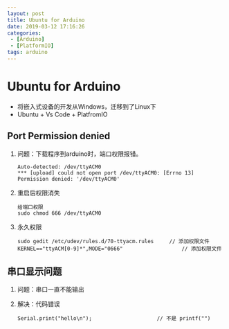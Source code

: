 ```yaml
---
layout: post
title: Ubuntu for Arduino  
date: 2019-03-12 17:16:26
categories: 
 - [Arduino]
 - [PlatformIO]
tags: arduino
---
```


# Ubuntu for Arduino  

+ 将嵌入式设备的开发从Windows，迁移到了Linux下
+ Ubuntu + Vs Code + PlatfromIO 

## Port Permission denied

1. 问题：下载程序到arduino时，端口权限报错。

   ```
   Auto-detected: /dev/ttyACM0
   *** [upload] could not open port /dev/ttyACM0: [Errno 13] Permission denied: '/dev/ttyACM0'
   ```

2. 重启后权限消失

   ```
   给端口权限
   sudo chmod 666 /dev/ttyACM0  
   ```

3. 永久权限

   ```
   sudo gedit /etc/udev/rules.d/70-ttyacm.rules		// 添加权限文件
   KERNEL=="ttyACM[0-9]*",MODE="0666" 					// 添加权限文件
   ```

## 串口显示问题

1. 问题：串口一直不能输出

2. 解决：代码错误

   ```
   Serial.print("hello\n");						// 不是 printf("")
   ```

   